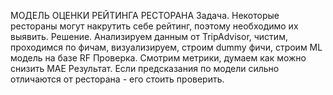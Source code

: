 МОДЕЛЬ ОЦЕНКИ РЕЙТИНГА РЕСТОРАНА Задача. Некоторые рестораны могут накрутить себе рейтинг, поэтому необходимо их выявить. Решение. Анализируем данным от TripAdvisor, чистим, проходимся по фичам, визуализируем, строим dummy фичи, строим ML модель на базе RF Проверка. Смотрим метрики, думаем как можно снизить MAE Результат. Если предсказания по модели сильно отличаются от ресторана - его стоить проверить.
